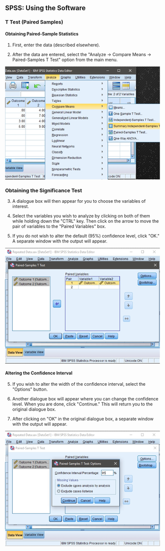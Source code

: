 ## SPSS: Using the Software

### T Test (Paired Samples) 

#### Obtaining Paired-Sample Statistics

1. First, enter the data
 (described elsewhere). 

2. After the data are entered,
 select the "Analyze →
 Compare Means →
 Paired-Samples T Test" 
 option from the main menu. 

<p align="center"><kbd><img src="image33.png"></kbd></p>

### Obtaining the Significance Test 

3. A dialogue box will then 
 appear for you to choose 
 the variables of interest. 

4. Select the variables you 
 wish to analyze by 
 clicking on both of them 
 while holding down the 
 "CTRL" key. Then click on
 the arrow to move the pair 
 of variables to the
 "Paired Variables" box.

4. If you do not wish to alter
 the default (95%)
 confidence level, click
 "OK." A separate window
 with the output will 
 appear.

<p align="center"><kbd><img src="image34.png"></kbd></p>

#### Altering the Confidence Interval 
 
5. If you wish to alter the 
 width of the confidence
 interval, select the 
 "Options" button.

6. Another dialogue box will
 appear where you can 
 change the confidence
 level. When you are done,
 click "Continue." This 
 will return you to the 
 original dialogue box. 

7. After clicking on "OK" in
 the original dialogue box, 
 a separate window with the 
 output will appear.

<p align="center"><kbd><img src="image35.png"></kbd></p>
